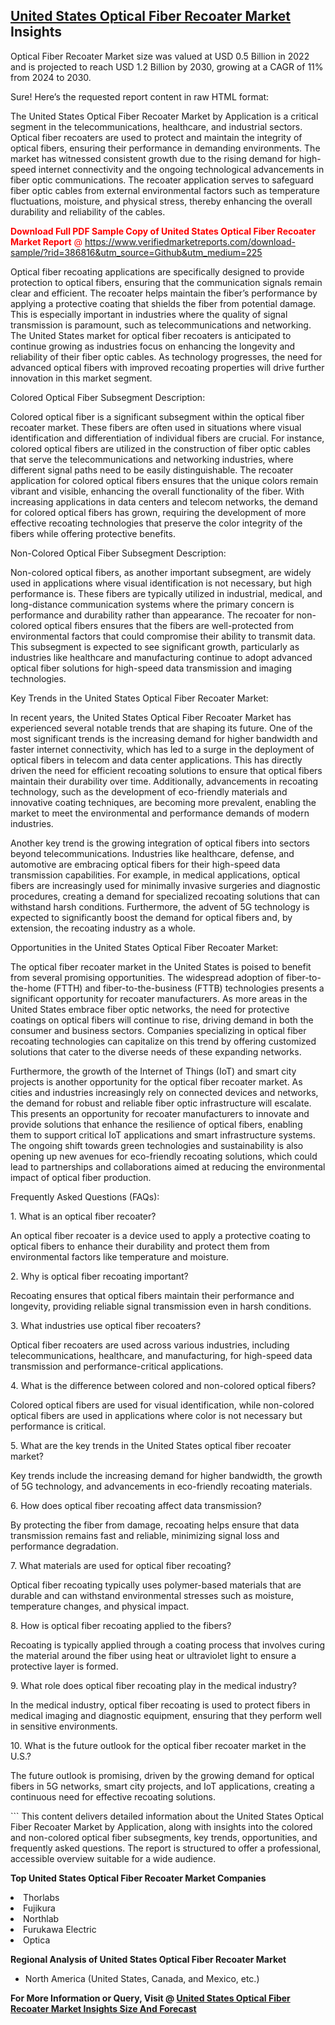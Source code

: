 <h2><a href="https://www.verifiedmarketreports.com/download-sample/?rid=386816&amp;utm_source=Github&amp;utm_medium=225" target="_blank">United States Optical Fiber Recoater Market</a> Insights</h2><p>Optical Fiber Recoater Market size was valued at USD 0.5 Billion in 2022 and is projected to reach USD 1.2 Billion by 2030, growing at a CAGR of 11% from 2024 to 2030.</p><p>Sure! Here’s the requested report content in raw HTML format: <p>The United States Optical Fiber Recoater Market by Application is a critical segment in the telecommunications, healthcare, and industrial sectors. Optical fiber recoaters are used to protect and maintain the integrity of optical fibers, ensuring their performance in demanding environments. The market has witnessed consistent growth due to the rising demand for high-speed internet connectivity and the ongoing technological advancements in fiber optic communications. The recoater application serves to safeguard fiber optic cables from external environmental factors such as temperature fluctuations, moisture, and physical stress, thereby enhancing the overall durability and reliability of the cables.</p> <p><p><span class=""><span style="color: #ff0000;"><strong>Download Full PDF Sample Copy of United States Optical Fiber Recoater Market Report</strong> @ </span><a href="https://www.verifiedmarketreports.com/download-sample/?rid=386816&amp;utm_source=Github&amp;utm_medium=225" target="_blank">https://www.verifiedmarketreports.com/download-sample/?rid=386816&amp;utm_source=Github&amp;utm_medium=225</a></span></p></p> <p>Optical fiber recoating applications are specifically designed to provide protection to optical fibers, ensuring that the communication signals remain clear and efficient. The recoater helps maintain the fiber’s performance by applying a protective coating that shields the fiber from potential damage. This is especially important in industries where the quality of signal transmission is paramount, such as telecommunications and networking. The United States market for optical fiber recoaters is anticipated to continue growing as industries focus on enhancing the longevity and reliability of their fiber optic cables. As technology progresses, the need for advanced optical fibers with improved recoating properties will drive further innovation in this market segment.</p> <p>Colored Optical Fiber Subsegment Description:</p> <p>Colored optical fiber is a significant subsegment within the optical fiber recoater market. These fibers are often used in situations where visual identification and differentiation of individual fibers are crucial. For instance, colored optical fibers are utilized in the construction of fiber optic cables that serve the telecommunications and networking industries, where different signal paths need to be easily distinguishable. The recoater application for colored optical fibers ensures that the unique colors remain vibrant and visible, enhancing the overall functionality of the fiber. With increasing applications in data centers and telecom networks, the demand for colored optical fibers has grown, requiring the development of more effective recoating technologies that preserve the color integrity of the fibers while offering protective benefits.</p> <p>Non-Colored Optical Fiber Subsegment Description:</p> <p>Non-colored optical fibers, as another important subsegment, are widely used in applications where visual identification is not necessary, but high performance is. These fibers are typically utilized in industrial, medical, and long-distance communication systems where the primary concern is performance and durability rather than appearance. The recoater for non-colored optical fibers ensures that the fibers are well-protected from environmental factors that could compromise their ability to transmit data. This subsegment is expected to see significant growth, particularly as industries like healthcare and manufacturing continue to adopt advanced optical fiber solutions for high-speed data transmission and imaging technologies.</p> <p>Key Trends in the United States Optical Fiber Recoater Market:</p> <p>In recent years, the United States Optical Fiber Recoater Market has experienced several notable trends that are shaping its future. One of the most significant trends is the increasing demand for higher bandwidth and faster internet connectivity, which has led to a surge in the deployment of optical fibers in telecom and data center applications. This has directly driven the need for efficient recoating solutions to ensure that optical fibers maintain their durability over time. Additionally, advancements in recoating technology, such as the development of eco-friendly materials and innovative coating techniques, are becoming more prevalent, enabling the market to meet the environmental and performance demands of modern industries.</p> <p>Another key trend is the growing integration of optical fibers into sectors beyond telecommunications. Industries like healthcare, defense, and automotive are embracing optical fibers for their high-speed data transmission capabilities. For example, in medical applications, optical fibers are increasingly used for minimally invasive surgeries and diagnostic procedures, creating a demand for specialized recoating solutions that can withstand harsh conditions. Furthermore, the advent of 5G technology is expected to significantly boost the demand for optical fibers and, by extension, the recoating industry as a whole.</p> <p>Opportunities in the United States Optical Fiber Recoater Market:</p> <p>The optical fiber recoater market in the United States is poised to benefit from several promising opportunities. The widespread adoption of fiber-to-the-home (FTTH) and fiber-to-the-business (FTTB) technologies presents a significant opportunity for recoater manufacturers. As more areas in the United States embrace fiber optic networks, the need for protective coatings on optical fibers will continue to rise, driving demand in both the consumer and business sectors. Companies specializing in optical fiber recoating technologies can capitalize on this trend by offering customized solutions that cater to the diverse needs of these expanding networks.</p> <p>Furthermore, the growth of the Internet of Things (IoT) and smart city projects is another opportunity for the optical fiber recoater market. As cities and industries increasingly rely on connected devices and networks, the demand for robust and reliable fiber optic infrastructure will escalate. This presents an opportunity for recoater manufacturers to innovate and provide solutions that enhance the resilience of optical fibers, enabling them to support critical IoT applications and smart infrastructure systems. The ongoing shift towards green technologies and sustainability is also opening up new avenues for eco-friendly recoating solutions, which could lead to partnerships and collaborations aimed at reducing the environmental impact of optical fiber production.</p> <p>Frequently Asked Questions (FAQs):</p> <p>1. What is an optical fiber recoater?</p> <p>An optical fiber recoater is a device used to apply a protective coating to optical fibers to enhance their durability and protect them from environmental factors like temperature and moisture.</p> <p>2. Why is optical fiber recoating important?</p> <p>Recoating ensures that optical fibers maintain their performance and longevity, providing reliable signal transmission even in harsh conditions.</p> <p>3. What industries use optical fiber recoaters?</p> <p>Optical fiber recoaters are used across various industries, including telecommunications, healthcare, and manufacturing, for high-speed data transmission and performance-critical applications.</p> <p>4. What is the difference between colored and non-colored optical fibers?</p> <p>Colored optical fibers are used for visual identification, while non-colored optical fibers are used in applications where color is not necessary but performance is critical.</p> <p>5. What are the key trends in the United States optical fiber recoater market?</p> <p>Key trends include the increasing demand for higher bandwidth, the growth of 5G technology, and advancements in eco-friendly recoating materials.</p> <p>6. How does optical fiber recoating affect data transmission?</p> <p>By protecting the fiber from damage, recoating helps ensure that data transmission remains fast and reliable, minimizing signal loss and performance degradation.</p> <p>7. What materials are used for optical fiber recoating?</p> <p>Optical fiber recoating typically uses polymer-based materials that are durable and can withstand environmental stresses such as moisture, temperature changes, and physical impact.</p> <p>8. How is optical fiber recoating applied to the fibers?</p> <p>Recoating is typically applied through a coating process that involves curing the material around the fiber using heat or ultraviolet light to ensure a protective layer is formed.</p> <p>9. What role does optical fiber recoating play in the medical industry?</p> <p>In the medical industry, optical fiber recoating is used to protect fibers in medical imaging and diagnostic equipment, ensuring that they perform well in sensitive environments.</p> <p>10. What is the future outlook for the optical fiber recoater market in the U.S.?</p> <p>The future outlook is promising, driven by the growing demand for optical fibers in 5G networks, smart city projects, and IoT applications, creating a continuous need for effective recoating solutions.</p> ``` This content delivers detailed information about the United States Optical Fiber Recoater Market by Application, along with insights into the colored and non-colored optical fiber subsegments, key trends, opportunities, and frequently asked questions. The report is structured to offer a professional, accessible overview suitable for a wide audience.</p><p><strong>Top United States Optical Fiber Recoater Market Companies</strong></p><div data-test-id=""><p><li>Thorlabs</li><li> Fujikura</li><li> Northlab</li><li> Furukawa Electric</li><li> Optica</li></p><div><strong>Regional Analysis of&nbsp;United States Optical Fiber Recoater Market</strong></div><ul><li dir="ltr"><p dir="ltr">North America&nbsp;(United States, Canada, and Mexico, etc.)</p></li></ul><p><strong>For More Information or Query, Visit @&nbsp;</strong><strong><a href="https://www.verifiedmarketreports.com/product/optical-fiber-recoater-market/?utm_source=Github&amp;utm_medium=225" target="_blank">United States Optical Fiber Recoater Market Insights Size And Forecast</a></strong></p></div>
